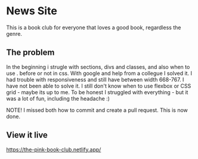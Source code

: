 # News Site
This is a book club for everyone that loves a good book, regardless the genre.

## The problem

In the beginning i strugle with sections, divs and classes, and also when to use . before or not in css. With google and help from a collegue I solved it. I had trouble with responsiveness and still have between width 668-767. I have not been able to solve it. I still don't know when to use flexbox or CSS grid - maybe its up to me. To be honest I struggled with everything - but it was a lot of fun, including the headache :) 

NOTE! I missed both how to commit and create a pull request. This is now done.

## View it live
https://the-pink-book-club.netlify.app/


